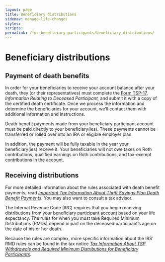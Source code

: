 ```yaml
---
layout: page
title: Beneficiary distributions
sidenav: manage-life-changes
styles:
scripts:
permalink: /for-beneficiary-participants/beneficiary-distributions/
---
```


# Beneficiary distributions

## Payment of death benefits

In order for your beneficiaries to receive your account balance after your death, they (or their representatives) must complete the [Form TSP-17](https://www.tsp.gov/PDF/formspubs/tsp-17.pdf), *Information Relating to Deceased Participant,* and submit it with a copy of the certified death certificate. Once we process the information and determine the beneficiaries for your account, we’ll contact them with additional information and instructions.

Death benefit payments made from your beneficiary participant account must be paid directly to your beneficiary(ies). These payments cannot be transferred or rolled over into an IRA or eligible employer plan. 

In addition, the payment will be fully taxable in the year your beneficiary(ies) receive it. Your beneficiaries will not owe taxes on Roth contributions, qualified earnings on Roth contributions, and tax-exempt contributions in the account.


## Receiving distributions

For more detailed information about the rules associated with death benefit payments, read *[Important Tax Information About Thrift Savings Plan Death Benefit Payments](https://www.tsp.gov/PDF/formspubs/tsp-583.pdf).* You may also want to consult a tax advisor.


The Internal Revenue Code (IRC) requires that you begin receiving distributions from your beneficiary participant account based on your life expectancy. The rules for when you must take Required Minimum Distributions (RMDs) depend in part on the deceased participant’s age on the date of his or her death.

Because the rules are complex, more specific information about the IRS' RMD rules can be found in the tax notice *[Tax Information About TSP Withdrawals and Required Minimum Distributions for Beneficiary Participants](https://www.tsp.gov/PDF/formspubs/tsp-776.pdf).*

